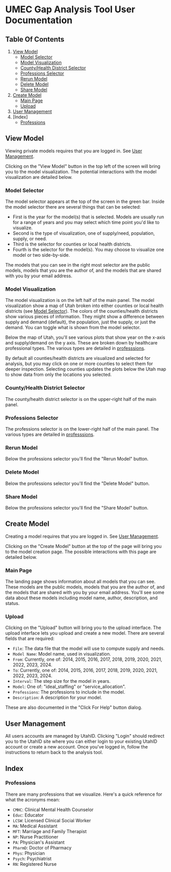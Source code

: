 # UMEC Gap Analysis Tool User Documentation

## Table Of Contents

1. [View Model](#view-model)
    - [Model Selector](#model-selector)
    - [Model Visualization](#model-visualization)
    - [County/Health District Selector](#county/health-district-selector)
    - [Professions Selector](#professions-selector)
    - [Rerun Model](#rerun-model)
    - [Delete Model](#delete-model)
    - [Share Model](#share-model)
2. [Create Model](#create-model)
    - [Main Page](#main-page)
    - [Upload](#upload)
3. [User Management](#user-management)
4. [Index]
    - [Professions](#professions)

## View Model

Viewing private models requires that you are logged in. See [User Management](#user-management).

Clicking on the "View Model" button in the top left of the screen will bring you to the model visualization. The potential interactions with the model visualization are detailed below.

### Model Selector

The model selector appears at the top of the screen in the green bar. Inside the model selector there are several things that can be selected: 

- First is the year for the model(s) that is selected. Models are usually run for a range of years and you may select which time point you'd like to visualize.
- Second is the type of visualization, one of supply/need, population, supply, or need.
- Third is the selector for counties or local health districts.
- Fourth is the selector for the model(s). You may choose to visualize one model or two side-by-side.

The models that you can see in the right most selector are the public models, models that you are the author of, and the models that are shared with you by your email address.

### Model Visualization

The model visualization is on the left half of the main panel. The model visualization show a map of Utah broken into either counties or local health districts (see [Model Selector](#model-selector)). The colors of the counties/health districts show various pieces of information. They might show a difference between supply and demand (default), the population, just the supply, or just the demand. You can toggle what is shown from the model selector.

Below the map of Utah, you'll see various plots that show year on the x-axis and supply/demand on the y axis. These are broken down by healthcare professional types. The various types are detailed in [professsions](#professions).

By default all counties/health districts are visualized and selected for analysis, but you may click on one or more counties to select them for deeper inspection. Selecting counties updates the plots below the Utah map to show data from only the locations you selected.

### County/Health District Selector

The county/health district selector is on the upper-right half of the main panel.

### Professions Selector

The professions selector is on the lower-right half of the main panel. The various types are detailed in [professsions](#professions).

### Rerun Model

Below the professions selector you'll find the "Rerun Model" button.

### Delete Model

Below the professions selector you'll find the "Delete Model" button.

### Share Model

Below the professions selector you'll find the "Share Model" button.

## Create Model

Creating a model requires that you are logged in. See [User Management](#user-management).

Clicking on the "Create Model" button at the top of the page will bring you to the model creation page. The possible interactions with this page are detailed below.

### Main Page

The landing page shows information about all models that you can see. These models are the public models, models that you are the author of, and the models that are shared with you by your email address. You'll see some data about these models including model name, author, description, and status. 

### Upload

Clicking on the "Upload" button will bring you to the upload interface. The upload interface lets you upload and create a new model. There are several fields that are required:

- `File`: The data file that the model will use to compute supply and needs.
- `Model Name`: Model name, used in visualization.
- `From`: Currently, one of: 2014, 2015, 2016, 2017, 2018, 2019, 2020, 2021, 2022, 2023, 2024.
- `To`: Currently, one of: 2014, 2015, 2016, 2017, 2018, 2019, 2020, 2021, 2022, 2023, 2024.
- `Interval`: The step size for the model in years.
- `Model`: One of: "ideal_staffing" or "service_allocation".
- `Professions`: The professions to include in the model.
- `Description`: A description for your model.

These are also documented in the "Click For Help" button dialog.

## User Management

All users accounts are managed by UtahID. Clicking "Login" should redirect you to the UtahID site where you can either login to your existing UtahID account or create a new account. Once you've logged in, follow the instructions to return back to the analysis tool. 

## Index

### Professions

There are many professions that we visualize. Here's a quick reference for what the acronyms mean:

- `CMHC`: Clinical Mental Health Counselor
- `Educ`: Educator
- `LCSW`: Licensed Clinical Social Worker
- `MA`: Medical Assistant
- `MFT`: Marriage and Family Therapist
- `NP`: Nurse Practitioner
- `PA`: Physician's Assistant
- `PharmD`: Doctor of Pharmacy
- `Phys`: Physician
- `Psych`: Psychiatrist
- `RN`: Registered Nurse
